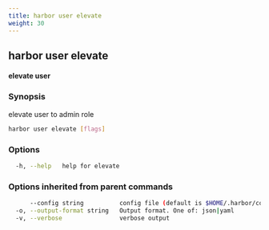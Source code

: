 ```yaml
---
title: harbor user elevate
weight: 30
---
```

## harbor user elevate

#### elevate user

### Synopsis

elevate user to admin role

```sh
harbor user elevate [flags]
```

### Options

```sh
  -h, --help   help for elevate
```

### Options inherited from parent commands

```sh
      --config string          config file (default is $HOME/.harbor/config.yaml) (default "/home/user/.harbor/config.yaml")
  -o, --output-format string   Output format. One of: json|yaml
  -v, --verbose                verbose output
```

